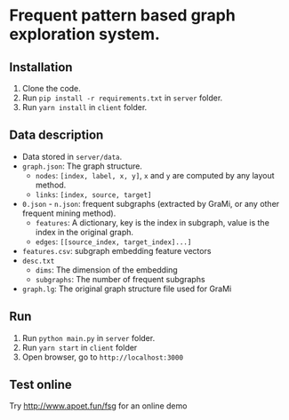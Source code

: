 # Frequent pattern based graph exploration system.

## Installation

1. Clone the code.
2. Run `pip install -r requirements.txt` in `server` folder.
3. Run `yarn install` in `client` folder.

## Data description

- Data stored in `server/data`.
- `graph.json`: The graph structure.
    - `nodes`: `[index, label, x, y]`, `x` and `y` are computed by any layout method.
    - `links`: `[index, source, target]`
- `0.json` - `n.json`: frequent subgraphs (extracted by GraMi, or any other frequent mining method).
    - `features`: A dictionary, key is the index in subgraph, value is the index in the original graph.
    - `edges`: `[[source_index, target_index]...]`
- `features.csv`: subgraph embedding feature vectors
- `desc.txt`
    - `dims`: The dimension of the embedding
    - `subgraphs`: The number of frequent subgraphs
- `graph.lg`: The original graph structure file used for GraMi

## Run

1. Run `python main.py` in `server` folder.
2. Run `yarn start` in `client` folder
3. Open browser, go to `http://localhost:3000`

## Test online
Try http://www.apoet.fun/fsg for an online demo
